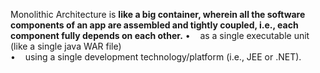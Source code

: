 Monolithic Architecture is **like a big container, wherein all the software components of an app are assembled and tightly coupled, i.e., each component fully depends on each other.**
•    as a single executable unit (like a single java WAR file)  
•    using a single development technology/platform (i.e., JEE or .NET).

